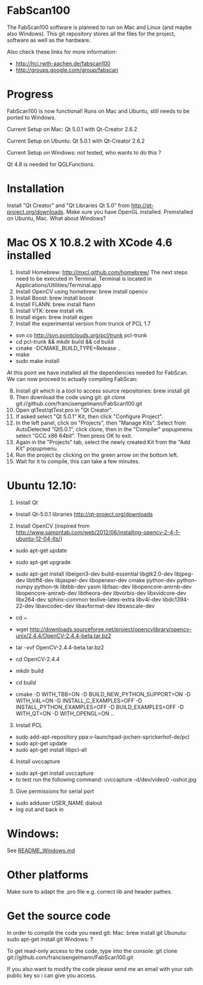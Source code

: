 FabScan100
==========
The FabScan100 software is planned to run on Mac and Linux (and maybe also Windows).
This git repository stores all the files for the project, software as well as the hardware.

Also check these links for more information:
* http://hci.rwth-aachen.de/fabscan100
* http://groups.google.com/group/fabscan

Progress
========

FabScan100 is now functional! Runs on Mac and Ubuntu, still needs to be ported to Windows.

Current Setup on Mac: Qt 5.0.1 with Qt-Creator 2.6.2

Current Setup on Ubuntu: Qt 5.0.1 with Qt-Creator 2.6.2 

Current Setup on Windows: not tested, who wants to do this ?

Qt 4.8 is needed for QGLFunctions.

Installation
===========

Install "Qt Creator" and "Qt Libraries Qt 5.0" from http://qt-project.org/downloads.
Make sure you have OpenGL installed. Preinstalled on Ubuntu, Mac. What about Windows?

Mac OS X 10.8.2 with XCode 4.6 installed
========================================
1. Install Homebrew: http://mxcl.github.com/homebrew/
The next steps need to be executed in Terminal.
Terminal is located in Applications/Utilities/Terminal.app
2. Install OpenCV using homebrew: brew install opencv
3. Install Boost: brew install boost
4. Install FLANN: brew install flann
5. Install VTK: brew install vtk
6. Install eigen: brew install eigen
7. Install the experimental version from trunck of PCL 1.7

  * svn co http://svn.pointclouds.org/pcl/trunk pcl-trunk
  * cd pcl-trunk && mkdir build && cd build
  * cmake -DCMAKE_BUILD_TYPE=Release .. 
  * make
  * sudo make install

At this point we have installed all the dependencies needed for FabScan. We can now proceed to actually compiling FabScan:

8. Install git which is a tool to access source repositories: brew install git
9. Then download the code using git: git clone git://github.com/francisengelmann/FabScan100.git
10. Open qtTest/qtTest.pro in "Qt Creator".
11. If asked select "Qt 5.0.1" Kit, then click "Configure Project".
12. In the left panel, click on "Projects", then "Manage Kits". Select from AutoDetected "Qt5.0.1", click clone, then in the "Compiler" popupmenu select "GCC x86 64bit". Then press OK to exit.
13. Again in the "Projects" tab, select the newly created Kit from the "Add Kit" popupmenu.
14. Run the project by clicking on the green arrow on the bottom left.
15. Wait for it to compile, this can take a few minutes.
 
Ubuntu 12.10:
=======
1. Install Qt
  * Install Qt-5.0.1 libraries http://qt-project.org/downloads

2. Install OpenCV (inspired from http://www.samontab.com/web/2012/06/installing-opencv-2-4-1-ubuntu-12-04-lts/)
  * sudo apt-get update
  * sudo apt-get upgrade
  * sudo apt-get install libeigen3-dev build-essential libgtk2.0-dev libjpeg-dev libtiff4-dev libjasper-dev libopenexr-dev cmake python-dev python-numpy python-tk libtbb-dev yasm libfaac-dev libopencore-amrnb-dev libopencore-amrwb-dev libtheora-dev libvorbis-dev libxvidcore-dev libx264-dev sphinx-common texlive-latex-extra libv4l-dev libdc1394-22-dev libavcodec-dev libavformat-dev libswscale-dev

  * cd ~
  * wget http://downloads.sourceforge.net/project/opencvlibrary/opencv-unix/2.4.4/OpenCV-2.4.4-beta.tar.bz2
  * tar -xvf OpenCV-2.4.4-beta.tar.bz2
  * cd OpenCV-2.4.4

  * mkdir build
  * cd build
  * cmake -D WITH_TBB=ON -D BUILD_NEW_PYTHON_SUPPORT=ON -D WITH_V4L=ON -D INSTALL_C_EXAMPLES=OFF -D INSTALL_PYTHON_EXAMPLES=OFF -D BUILD_EXAMPLES=OFF -D WITH_QT=ON -D WITH_OPENGL=ON ..
  
3. Install PCL
  * sudo add-apt-repository ppa:v-launchpad-jochen-sprickerhof-de/pcl
  * sudo apt-get update
  * sudo apt-get install libpcl-all

4. Install uvccapture
  * sudo apt-get install uvccapture
  * to test run the following command: uvccapture -d/dev/video0 -oshot.jpg

5. Give permissions for serial port
  * sudo adduser USER_NAME dialout
  * log out and back in

Windows:
========
See [README_Windows.md](README_Windows.md)
 
Other platforms
===============

Make sure to adapt the .pro file e.g. correct lib and header pathes.

Get the source code
===================

In order to compile the code you need git:
Mac: brew install git
Ubunutu: sudo apt-get install git
Windows: ?

To get read-only access to the code, type into the console:
git clone git://github.com/francisengelmann/FabScan100.git

If you also want to modify the code please send me an email with your ssh public key so i can give you access.

